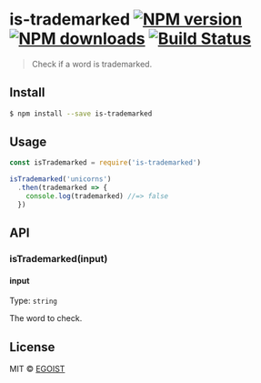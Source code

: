 # is-trademarked [![NPM version](https://img.shields.io/npm/v/is-trademarked.svg)](https://npmjs.com/package/is-trademarked) [![NPM downloads](https://img.shields.io/npm/dm/is-trademarked.svg)](https://npmjs.com/package/is-trademarked) [![Build Status](https://img.shields.io/circleci/project/egoist/is-trademarked/master.svg)](https://circleci.com/gh/egoist/is-trademarked)

> Check if a word is trademarked.

## Install

```bash
$ npm install --save is-trademarked
```

## Usage

```js
const isTrademarked = require('is-trademarked')

isTrademarked('unicorns')
  .then(trademarked => {
    console.log(trademarked) //=> false
  })
```

## API

### isTrademarked(input)

#### input

Type: `string`

The word to check.

## License

MIT © [EGOIST](https://github.com/egoist)
